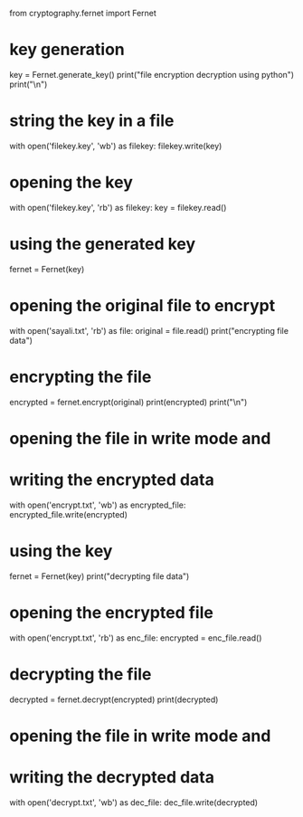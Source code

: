 from cryptography.fernet import Fernet
# key generation
key = Fernet.generate_key()
print("file encryption decryption using python")
print("\n")
# string the key in a file
with open('filekey.key', 'wb') as filekey:
   filekey.write(key)
# opening the key
with open('filekey.key', 'rb') as filekey:
    key = filekey.read()
 
# using the generated key
fernet = Fernet(key)
 
# opening the original file to encrypt
with open('sayali.txt', 'rb') as file:
    original = file.read()
print("encrypting file data")

# encrypting the file
encrypted = fernet.encrypt(original)
print(encrypted)
print("\n")
# opening the file in write mode and
# writing the encrypted data
with open('encrypt.txt', 'wb') as encrypted_file:
    encrypted_file.write(encrypted)
# using the key
fernet = Fernet(key)
print("decrypting file data") 
# opening the encrypted file
with open('encrypt.txt', 'rb') as enc_file:
    encrypted = enc_file.read()
 
# decrypting the file
decrypted = fernet.decrypt(encrypted)
print(decrypted) 
# opening the file in write mode and
# writing the decrypted data
with open('decrypt.txt', 'wb') as dec_file:
    dec_file.write(decrypted)
